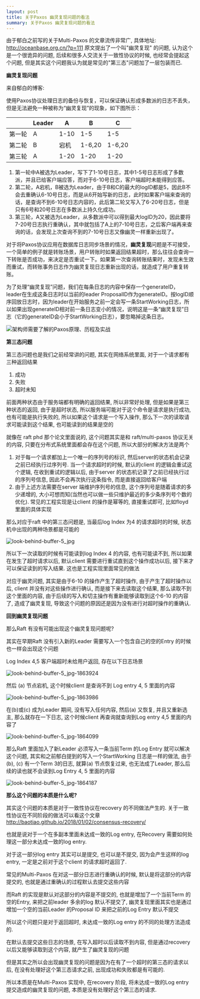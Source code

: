 ```yaml
---
layout: post
title: 关于Paxos 幽灵复现问题的看法
summary: 关于Paxos 幽灵复现问题的看法
---
```


由于郁白之前写的关于Multi-Paxos 的文章流传非常广, 具体地址: http://oceanbase.org.cn/?p=111 原文提出了一个叫"幽灵复现" 的问题, 认为这个是一个很诡异的问题, 后续和很多人交流关于一致性协议的时候, 也经常会提起这个问题, 但是其实这个问题我认为就是常见的"第三态"问题加了一层包装而已.

**幽灵复现问题**

来自郁白的博客:

使用Paxos协议处理日志的备份与恢复，可以保证确认形成多数派的日志不丢失，但是无法避免一种被称为“幽灵复现”的现象，如下图所示：

|        | Leader | A    | B      | C      |
| ------ | ------ | ---- | ------ | ------ |
| 第一轮 | A      | 1-10 | 1-5    | 1-5    |
| 第二轮 | B      | 宕机 | 1-6,20 | 1-6,20 |
| 第三轮 | A      | 1-20 | 1-20   | 1-20   |

1. 第一轮中A被选为Leader，写下了1-10号日志，其中1-5号日志形成了多数派，并且已给客户端应答，而对于6-10号日志，客户端超时未能得到应答。
2. 第二轮，A宕机，B被选为Leader，由于B和C的最大的logID都是5，因此B不会去重确认6-10号日志，而是从6开始写新的日志，此时如果客户端来查询的话，是查询不到6-10号日志内容的，此后第二轮又写入了6-20号日志，但是只有6号和20号日志在多数派上持久化成功。
3. 第三轮，A又被选为Leader，从多数派中可以得到最大logID为20，因此要将7-20号日志执行重确认，其中就包括了A上的7-10号日志，之后客户端再来查询的话，会发现上次查询不到的7-10号日志又像幽灵一样重新出现了。

对于将Paxos协议应用在数据库日志同步场景的情况，**幽灵复现**问题是不可接受，一个简单的例子就是转账场景，用户转账时如果返回结果超时，那么往往会查询一下转账是否成功，来决定是否重试一下。如果第一次查询转账结果时，发现未生效而重试，而转账事务日志作为幽灵复现日志重新出现的话，就造成了用户重复转账。

为了处理“幽灵复现”问题，我们在每条日志的内容中保存一个generateID，leader在生成这条日志时以当前的leader ProposalID作为generateID。按logID顺序回放日志时，因为leader在开始服务之前一定会写一条StartWorking日志，所以如果出现generateID相对前一条日志变小的情况，说明这是一条“幽灵复现”日志（它的generateID会小于StartWorking日志），要忽略掉这条日志。

![架构师需要了解的Paxos原理、历程及实战](https://ws2.sinaimg.cn/large/006tNc79ly1ftdiwbbqjgj30zo0egmzn.jpg)





**第三态问题**

第三态问题也是我们之前经常讲的问题, 其实在网络系统里面, 对于一个请求都有三种返回结果

1. 成功
2. 失败
3. 超时未知

前面两种状态由于服务端都有明确的返回结果, 所以非常好处理, 但是如果是第三种状态的返回, 由于是超时状态, 所以服务端可能对于这个命令是请求是执行成功, 也有可能是执行失败的, 所以如果这个请求是一个写入操作, 那么下一次的读取请求可能读到这个结果, 也可能读到的结果是空的

就像在 raft phd 那个论文里面说的, 这个问题其实是和 raft/multi-paxos 协议无关的内容, 只要在分布式系统里面都会存在这个问题, 所以大部分的解决方法是两个

1. 对于每一个请求都加上一个唯一的序列号的标识, 然后server的状态机会记录之前已经执行过序列号. 当一个请求超时的时候, 默认的client 的逻辑会重试这个逻辑, 在收到重试的逻辑以后, 由于server 的状态机记录了之前已经执行过的序列号信息, 因此不会再次执行这条指令, 而是直接返回给客户端
2. 由于上述方法需要在server 端维护序列号的信息, 这个序列号是随着请求的多少递增的, 大小可想而知(当然也可以做一些只维护最近的多少条序列号个数的优化). 常见的工程实现是让client 的操作是幂等的, 直接重试即可, 比如floyd 里面的具体实现



那么对应于raft 中的第三态问题是, 当最后log Index 为4 的请求超时的时候, 状态机中出现的两种场景都是可能的

![look-behind-buffer-5_jpg](https://ws4.sinaimg.cn/large/006tNc79ly1ftdkuv1mp3j31760f275i.jpg)



所以下一次读取的时候有可能读到log Index 4 的内容, 也有可能读不到, 所以如果在发生了超时请求以后, 默认client 需要进行重试直到这个操作成功以后, 接下来才可以保证读到的写入结果. 这也是工程实现里面常见的做法



对应于幽灵问题, 其实是由于6-10 的操作产生了超时操作,  由于产生了超时操作以后, client 并没有对这些操作进行确认, 而是接下来去读取这个结果, 那么读取不到这个里面的内容, 由于后续的写入和切主操作有重新能够读取到这个6-10 的内容了,  造成了幽灵复现, 导致这个问题的原因还是因为没有进行对超时操作的重确认.



**回到幽灵复现问题**

那么Raft 有没有可能出现这个幽灵复现问题呢?

其实在早期Raft 没有引入新的Leader 需要写入一个包含自己的空的Entry 的时候也一样会出现这个问题

Log Index 4,5 客户端超时未给用户返回, 存在以下日志场景

![look-behind-buffer-5_jpg-1863924](https://ws2.sinaimg.cn/large/006tNc79ly1ftdkw4nyb5j30mg0dkjru.jpg)

然后 (a) 节点宕机, 这个时候client 是查询不到 Log entry 4, 5 里面的内容

![look-behind-buffer-5_jpg-1863986](https://ws2.sinaimg.cn/large/006tNc79ly1ftdkx82yl3j30m20cmjrx.jpg)

在(b)或(c) 成为Leader 期间, 没有写入任何内容, 然后(a) 又恢复, 并且又重新选主, 那么就存在一下日志, 这个时候client 再查询就查询到Log entry 4,5 里面的内容了

![look-behind-buffer-5_jpg-1864099](https://ws2.sinaimg.cn/large/006tNc79ly1ftdkz5ym7sj30m80cu74v.jpg)



那么Raft 里面加入了新Leader 必须写入一条当前Term 的Log Entry 就可以解决这个问题, 其实和之前郁白提到的写入一个StartWorking 日志是一样的做法, 由于(b), (c) 有一个Term 3的日志, 就算(a) 节点恢复过来, 也无法成了Leader, 那么后续的读也就不会读到Log Entry 4, 5 里面的内容

![look-behind-buffer-5_jpg-1864187](https://ws2.sinaimg.cn/large/006tNc79ly1ftdl0p3qbyj30nc0d4t9c.jpg)



**那么这个问题的本质是什么呢?**

其实这个问题的本质是对于一致性协议在recovery 的不同做法产生的.  关于一致性协议在不同阶段的做法可以看这个文章 http://baotiao.github.io/2018/01/02/consensus-recovery/



也就是说对于一个在多副本里面未达成一致的Log entry, 在Recovery 需要如何处理这一部分未达成一致的log entry.

对于这一部分log entry 其实可以是提交, 也可以是不提交, 因为会产生这样的log entry, 一定是之前对于这个client 的请求超时返回了.

常见的Multi-Paxos 在对这一部分日志进行重确认的时候, 默认是将这部分的内容提交的, 也就是通过重确认的过程默认去提交这些内容

而Raft 的实现是默认对这部分的内容是不提交的, 也就是增加了一个当前Term 的空的Entry, 来把之前leader 多余的log 默认不提交了, 幽灵复现里面其实也是通过增加一个空的当前Leader 的Proposal ID 来把之前的Log Entry 默认不提交



所以这个问题只是对于返回超时, 未达成一致的Log entry 的不同的处理方法造成的.

在默认去提交这些日志的场景, 在写入超时以后读取不到内容, 但是通过recovery 以后又能够读取到这个内容, 就产生了幽灵复现的问题

但是其实之所以会出现幽灵复现的问题是因为在有了一个超时的第三态的请求以后, 在没有处理好这个第三态请求之前, 出现成功和失败都是有可能的.

所以本质是在Multi-Paxos 实现中, 在recovery 阶段, 将未达成一致的Log entry 提交造成的幽灵复现的问题, 本质是没有处理好这个第三态的请求.


